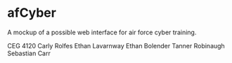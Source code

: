 # afCyber
A mockup of a possible web interface for air force cyber training.

CEG 4120
Carly Rolfes
Ethan Lavarnway
Ethan Bolender
Tanner Robinaugh
Sebastian Carr
